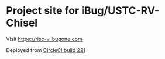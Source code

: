 # Project site for iBug/USTC-RV-Chisel

Visit <https://risc-v.ibugone.com>

Deployed from [CircleCI build 221](https://circleci.com/gh/iBug/USTC-RV-Chisel/221)
